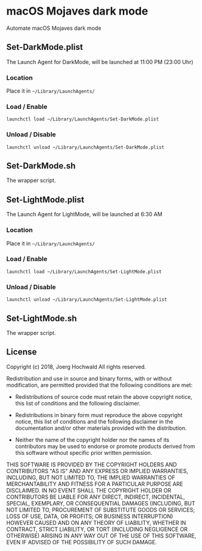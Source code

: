 # macOS Mojaves dark mode

Automate macOS Mojaves dark mode

## Set-DarkMode.plist

The Launch Agent for DarkMode, will be launched at 11:00 PM (23:00 Uhr)

### Location 
Place it in `~/Library/LaunchAgents/`

### Load / Enable

``` shell
launchctl load ~/Library/LaunchAgents/Set-DarkMode.plist
```

### Unload / Disable

``` shell
launchctl unload ~/Library/LaunchAgents/Set-DarkMode.plist
```

## Set-DarkMode.sh

The wrapper script.

## Set-LightMode.plist

The Launch Agent for LightMode, will be launched at 6:30 AM

### Location 
Place it in `~/Library/LaunchAgents/`

### Load / Enable

``` shell
launchctl load ~/Library/LaunchAgents/Set-LightMode.plist
```

### Unload / Disable

``` shell
launchctl unload ~/Library/LaunchAgents/Set-LightMode.plist
```

## Set-LightMode.sh

The wrapper script.

## License

Copyright (c) 2018, Joerg Hochwald
All rights reserved.

Redistribution and use in source and binary forms, with or without
modification, are permitted provided that the following conditions are met:

* Redistributions of source code must retain the above copyright notice, this
  list of conditions and the following disclaimer.

* Redistributions in binary form must reproduce the above copyright notice,
  this list of conditions and the following disclaimer in the documentation
  and/or other materials provided with the distribution.

* Neither the name of the copyright holder nor the names of its
  contributors may be used to endorse or promote products derived from
  this software without specific prior written permission.

THIS SOFTWARE IS PROVIDED BY THE COPYRIGHT HOLDERS AND CONTRIBUTORS "AS IS"
AND ANY EXPRESS OR IMPLIED WARRANTIES, INCLUDING, BUT NOT LIMITED TO, THE
IMPLIED WARRANTIES OF MERCHANTABILITY AND FITNESS FOR A PARTICULAR PURPOSE ARE
DISCLAIMED. IN NO EVENT SHALL THE COPYRIGHT HOLDER OR CONTRIBUTORS BE LIABLE
FOR ANY DIRECT, INDIRECT, INCIDENTAL, SPECIAL, EXEMPLARY, OR CONSEQUENTIAL
DAMAGES (INCLUDING, BUT NOT LIMITED TO, PROCUREMENT OF SUBSTITUTE GOODS OR
SERVICES; LOSS OF USE, DATA, OR PROFITS; OR BUSINESS INTERRUPTION) HOWEVER
CAUSED AND ON ANY THEORY OF LIABILITY, WHETHER IN CONTRACT, STRICT LIABILITY,
OR TORT (INCLUDING NEGLIGENCE OR OTHERWISE) ARISING IN ANY WAY OUT OF THE USE
OF THIS SOFTWARE, EVEN IF ADVISED OF THE POSSIBILITY OF SUCH DAMAGE.

